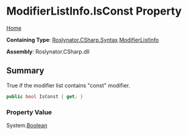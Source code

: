 <a name="_top"></a>

# ModifierListInfo\.IsConst Property

[Home](../../../../../README.md#_top)

**Containing Type**: [Roslynator.CSharp.Syntax](../../README.md#_top)\.[ModifierListInfo](../README.md#_top)

**Assembly**: Roslynator\.CSharp\.dll

## Summary

True if the modifier list contains "const" modifier\.

```csharp
public bool IsConst { get; }
```

### Property Value

System\.[Boolean](https://docs.microsoft.com/en-us/dotnet/api/system.boolean)

